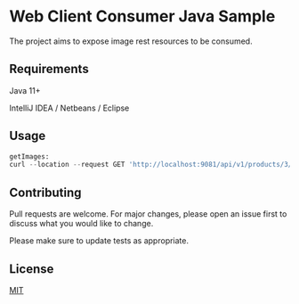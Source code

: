 # Web Client Consumer Java Sample

The project aims to expose image rest resources to be consumed.

## Requirements

Java 11+

IntelliJ IDEA / Netbeans / Eclipse

## Usage

```python
getImages:
curl --location --request GET 'http://localhost:9081/api/v1/products/3/images'
```

## Contributing
Pull requests are welcome. For major changes, please open an issue first to discuss what you would like to change.

Please make sure to update tests as appropriate.

## License
[MIT](https://choosealicense.com/licenses/mit/)
